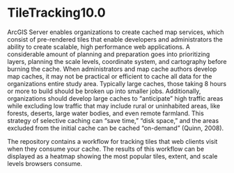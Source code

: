 TileTracking10.0
================

ArcGIS Server enables organizations to create cached map services, which consist of pre-rendered tiles that enable developers and administrators the ability to create scalable, high performance web applications. A considerable amount of planning and preparation goes into prioritizing layers, planning the scale levels, coordinate system, and cartography before burning the cache. When administrators and map cache authors develop map caches, it may not be practical or efficient to cache all data for the organizations entire study area. Typically large caches, those taking 8 hours or more to build should be broken up into smaller jobs. Additionally, organizations should develop large caches to “anticipate” high traffic areas while excluding low traffic that may include rural or uninhabited areas, like forests, deserts, large water bodies, and even remote farmland. This strategy of selective caching can “save time,” “disk space,” and the areas excluded from the initial cache can be cached “on-demand” (Quinn, 2008).

The repository contains a workflow for tracking tiles that web clients visit when they consume your cache. The results of this workflow can be displayed as a heatmap showing the most popular tiles, extent, and scale levels browsers consume.
